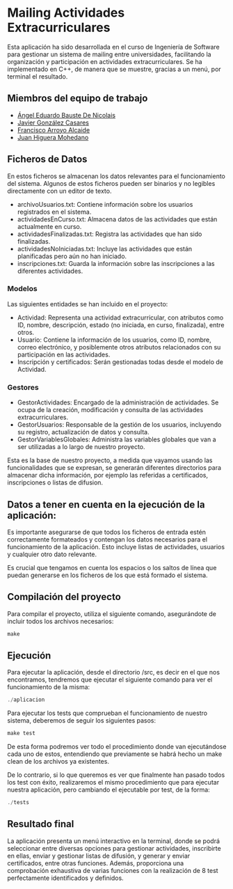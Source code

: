 # Mailing Actividades Extracurriculares

Esta aplicación ha sido desarrollada en el curso de Ingeniería de Software para gestionar un sistema de mailing entre universidades, facilitando la organización y participación en actividades extracurriculares. Se ha implementado en C++, de manera que se muestre, gracias a un menú, por terminal el resultado.

## Miembros del equipo de trabajo 

- [Ángel Eduardo Bauste De Nicolais](https://github.com/Bania1)
- [Javier González Casares](https://github.com/i12gocaj)
- [Francisco Arroyo Alcaide](https://github.com/p02aralf)
- [Juan Higuera Mohedano](https://github.com/juannhm02)

## Ficheros de Datos
En estos ficheros se almacenan los datos relevantes para el funcionamiento del sistema. Algunos de estos ficheros pueden ser binarios y no legibles directamente con un editor de texto.

- archivoUsuarios.txt: Contiene información sobre los usuarios registrados en el sistema.
- actividadesEnCurso.txt: Almacena datos de las actividades que están actualmente en curso.
- actividadesFinalizadas.txt: Registra las actividades que han sido finalizadas.
- actividadesNoIniciadas.txt: Incluye las actividades que están planificadas pero aún no han iniciado.
- inscripciones.txt: Guarda la información sobre las inscripciones a las diferentes actividades.

### Modelos
Las siguientes entidades se han incluido en el proyecto:

- Actividad: Representa una actividad extracurricular, con atributos como ID, nombre, descripción, estado (no iniciada, en curso, finalizada), entre otros.
- Usuario: Contiene la información de los usuarios, como ID, nombre, correo electrónico, y posiblemente otros atributos relacionados con su participación en las actividades.
- Inscripción y certificados: Serán gestionadas todas desde el modelo de Actividad.

### Gestores

- GestorActividades: Encargado de la administración de actividades. Se ocupa de la creación, modificación y consulta de las actividades extracurriculares.
- GestorUsuarios: Responsable de la gestión de los usuarios, incluyendo su registro, actualización de datos y consulta.
- GestorVariablesGlobales: Administra las variables globales que van a ser utilizadas a lo largo de nuestro proyecto.

Esta es la base de nuestro proyecto, a medida que vayamos usando las funcionalidades que se expresan, se generarán diferentes directorios para almacenar dicha información, por ejemplo las referidas a certificados, inscripciones o listas de difusion.

## Datos a tener en cuenta en la ejecución de la aplicación:

Es importante asegurarse de que todos los ficheros de entrada estén correctamente formateados y contengan los datos necesarios para el funcionamiento de la aplicación. Esto incluye listas de actividades, usuarios y cualquier otro dato relevante.

Es crucial que tengamos en cuenta los espacios o los saltos de línea que puedan generarse en los ficheros de los que está formado el sistema. 

## Compilación del proyecto

Para compilar el proyecto, utiliza el siguiente comando, asegurándote de incluir todos los archivos necesarios:

```c++
make
```

## Ejecución

Para ejecutar la aplicación, desde el directorio /src, es decir en el que nos encontramos, tendremos que ejecutar el siguiente comando para ver el funcionamiento de la misma:

```c++
./aplicacion
```
Para ejecutar los tests que comprueban el funcionamiento de nuestro sistema, deberemos de seguir los siguientes pasos:

```c++
make test 
```
De esta forma podremos ver todo el procedimiento donde van ejecutándose cada uno de estos, entendiendo que previamente se habrá hecho un make clean de los archivos ya existentes.

De lo contrario, si lo que queremos es ver que finalmente han pasado todos los test con éxito, realizaremos el mismo procedimiento que para ejecutar nuestra aplicación, pero cambiando el ejecutable por test, de la forma:

```c++
./tests
```

## Resultado final
La aplicación presenta un menú interactivo en la terminal, donde se podrá seleccionar entre diversas opciones para gestionar actividades, inscribirte en ellas, enviar y gestionar listas de difusión, y generar y enviar certificados, entre otras funciones. Además, proporciona una comprobación exhaustiva de varias funciones con la realización de 8 test perfectamente identificados y definidos.
